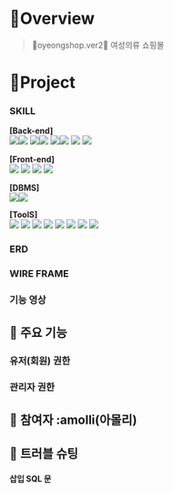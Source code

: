 #  🍳Overview

> 💚oyeongshop.ver2💚 여성의류 쇼핑몰


#  🚩Project

### SKILL
**[Back-end]**   
<img src="https://img.shields.io/badge/JDK-437291?style=for-the-badge&logo=openjdk&logoColor=white"><img src="https://img.shields.io/badge/11-515151?style=for-the-badge"> 
<img src="https://img.shields.io/badge/SpringBoot-6DB33F?style=for-the-badge&logo=springboot&logoColor=white"><img src="https://img.shields.io/badge/2.7.17-515151?style=for-the-badge"> 
<img src="https://img.shields.io/badge/Gradle-02303A?style=for-the-badge&logo=gradle&logoColor=white"><img src="https://img.shields.io/badge/8.3-515151?style=for-the-badge"> 
<img src="https://img.shields.io/badge/Hibernate-59666C?style=for-the-badge&logo=hibernate&logoColor=white"> 
<img src="https://img.shields.io/badge/AmazonS3-569A31?style=for-the-badge&logo=amazons3&logoColor=white" />

**[Front-end]**  
<img src="https://img.shields.io/badge/Thymeleaf-005F0F?style=for-the-badge&logo=thymeleaf&logoColor=white"> 
<img src="https://img.shields.io/badge/HTML5-E34F26?style=for-the-badge&logo=html5&logoColor=white"> 
<img src="https://img.shields.io/badge/CSS3-1572B6?style=for-the-badge&logo=css3&logoColor=white"> 
<img src="https://img.shields.io/badge/Bootstrap-7952B3?style=for-the-badge&logo=bootstrap&logoColor=white" />

**[DBMS]**   
<img src="https://img.shields.io/badge/MySQL-4479A1?style=for-the-badge&logo=mysql&logoColor=white"><img src="https://img.shields.io/badge/8.0.35-515151?style=for-the-badge" />

**[ToolS]**  
<img src="https://img.shields.io/badge/IntelliJIDEA-000000?style=for-the-badge&logo=intellijidea&logoColor=white"> 
<img src="https://img.shields.io/badge/VisualStudioCode-007ACC?style=for-the-badge&logo=visualstudiocode&logoColor=white"> 
<img src="https://img.shields.io/badge/Git-F05032?style=for-the-badge&logo=git&logoColor=white"> 
<img src="https://img.shields.io/badge/GitHub-181717?style=for-the-badge&logo=github&logoColor=white"> 
<img src="https://img.shields.io/badge/Figma-F24E1E?style=for-the-badge&logo=figma&logoColor=white" />
<img src="https://img.shields.io/badge/github-181717?style=for-the-badge&logo=github&logoColor=white"> <img src="https://img.shields.io/badge/IntelliJ idea-000000?style=for-the-badge&logo=IntelliJ idea&logoColor=white"> <img src="https://img.shields.io/badge/figma-F24E1E?style=for-the-badge&logo=figma&logoColor=white">

### ERD


### WIRE FRAME



### 기능 영상 



## 📍 주요 기능
### 유저(회원) 권한




### 관리자 권한




## 🚀 참여자 :amolli(아몰리)



## 💊 트러블 슈팅

#### 삽입 SQL 문
